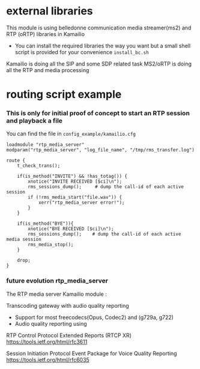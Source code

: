 

# external libraries
This module is using belledonne communication media streamer(ms2) and RTP (oRTP) libraries in Kamailio

* You can install the required libraries the way you want but a small shell script is provided for your convenience
`install_bc.sh`

Kamailio is doing all the SIP and some SDP related task
MS2/oRTP is doing all the RTP and media processing


# routing script example

### This is only for initial proof of concept to start an RTP session and playback a file
You can find the file in `config_example/kamailio.cfg`

```
loadmodule "rtp_media_server"
modparam("rtp_media_server", "log_file_name", "/tmp/rms_transfer.log")

route {
	t_check_trans();

	if(is_method("INVITE") && !has_totag()) {
		xnotice("INVITE RECEIVED [$ci]\n");
		rms_sessions_dump();     # dump the call-id of each active session
		if (!rms_media_start("file.wav")) {
			xerr("rtp_media_server error!");
		}
	}

	if(is_method("BYE")){
		xnotice("BYE RECEIVED [$ci]\n");
		rms_sessions_dump();    # dump the call-id of each active media session
		rms_media_stop();
	}

	drop;
}
```


### future evolution rtp_media_server
The RTP media server Kamailio module :

Transcoding gateway with audio quality reporting

- Support for most freecodecs(Opus, Codec2) and (g729a, g722)
- Audio quality reporting using

RTP Control Protocol Extended Reports (RTCP XR)
https://tools.ietf.org/html/rfc3611

Session Initiation Protocol Event Package for Voice Quality Reporting
https://tools.ietf.org/html/rfc6035

